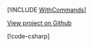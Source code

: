 [!INCLUDE [WithCommands](../../examples/WithCommands/README.md)]

<a href="https://github.com/roflmuffin/CounterStrikeSharp/tree/main/examples/WithCommands" class="btn btn-secondary">View project on Github <i class="bi bi-github"></i></a>

[!code-csharp[](../../examples/WithCommands/WithCommandsPlugin.cs)]
